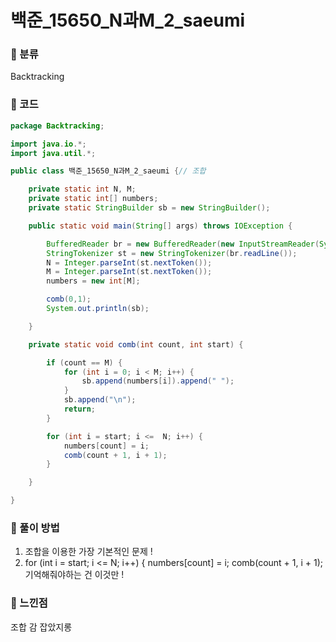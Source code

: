 # 백준_15650_N과M_2_saeumi

### &#127795; 분류 

Backtracking

### &#127795; 코드

```java
package Backtracking;

import java.io.*;
import java.util.*;

public class 백준_15650_N과M_2_saeumi {// 조합

	private static int N, M;
	private static int[] numbers;
	private static StringBuilder sb = new StringBuilder();

	public static void main(String[] args) throws IOException {

		BufferedReader br = new BufferedReader(new InputStreamReader(System.in));
		StringTokenizer st = new StringTokenizer(br.readLine());
		N = Integer.parseInt(st.nextToken());
		M = Integer.parseInt(st.nextToken());
		numbers = new int[M];

		comb(0,1);
		System.out.println(sb);

	}

	private static void comb(int count, int start) {

		if (count == M) {
			for (int i = 0; i < M; i++) {
				sb.append(numbers[i]).append(" ");
			}
			sb.append("\n");
			return;
		}

		for (int i = start; i <=  N; i++) {
			numbers[count] = i;
			comb(count + 1, i + 1);
		}

	}

}


```



### &#127795; 풀이 방법 

1. 조합을 이용한 가장 기본적인 문제 ! 
2. for (int i = start; i <=  N; i++) {
   			numbers[count] = i;
   			comb(count + 1, i + 1); 기억해줘야하는 건 이것만 ! 

### &#127795; 느낀점 

 조합 감 잡았지롱 

